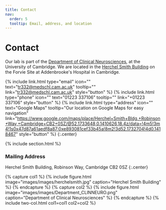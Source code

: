 ```yaml
---
title: Contact
nav:
  order: 5
  tooltip: Email, address, and location
---
```


# <i class="fas fa-envelope"></i>Contact

Our lab is part of the [Department of Clinical Neurosciences](), at the University of Cambridge. We are located in the [Herchel Smith Building]() on the Forvie Site at Addenbrooke's Hospital in Cambridge.

{%
  include link.html
  type="email"
  icon=""
  text="tr332@medschl.cam.ac.uk"
  tooltip=""
  link="tr332@medschl.cam.ac.uk"
  style="button"
%}
{%
  include link.html
  type="phone"
  icon=""
  text="01223 337106"
  tooltip=""
  link="+01223 337106"
  style="button"
%}
{%
  include link.html
  type="address"
  icon=""
  text="Google Maps"
  tooltip="Our location on Google Maps for easy navigation"
  link="https://www.google.com/maps/place/Herchel+Smith+Bldg,+Robinson+Way,+Cambridge+CB2+0SZ/@52.1733648,0.1410626,18.4z/data=!4m5!3m4!1s0x47d87a61aedf8a87:0xe893081cef33b45a!8m2!3d52.1732704!4d0.1418467"
  style="button"
%}
{:.center}

{% include section.html %}

### <i class="fas fa-mail-bulk"></i>Mailing Address

Herchel Smith Building, Robinson Way, Cambridge CB2 0SZ
{:.center}

{% capture col1 %}
{%
  include figure.html
  image="images/images/herchelsmith.jpg"
  caption="Herchel Smith Building"
%}
{% endcapture %}
{% capture col2 %}
{%
  include figure.html
  image="images/images/Department_CLINNEURO.png"
  caption="Department of Clinical Neurosciences"
%}
{% endcapture %}
{% include two-col.html col1=col1 col2=col2 %}
